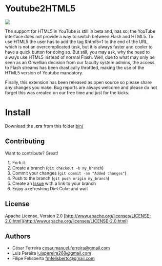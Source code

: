 Youtube2HTML5
=================


![](https://github.com/cesarferreira/youtube2html5/blob/master/images/screenshot.png)

The support for HTML5 in YouTube is still in beta and, has so, the YouTube interface does not provide a way to switch between Flash and HTML5. To use HTML5 the user has to add the tag &html5=1 to the end of the URL, which is not an overcomplicated task, but it is always faster and cooler to have a quick button for doing so.
But still, you may ask, why the need to always use HTML5 instead of normal Flash. Well, due to what may only be seen as an Orwellian decision from our faculty system admins, the access to Flash streams has been drastically throttled, making the use of the HTML5 version of Youtube mandatory.

Finally, this extension has been released as open source so please share any changes you make. Bug reports are always welcome and please do not forget this was created on our free time and just for the kicks.

Install
====
Download the **.crx** from this folder [bin/](https://github.com/cesarferreira/youtube2html5/blob/master/bin/youtube2html5.crx)

## Contributing

Want to contribute? Great! 

1. Fork it.
2. Create a branch (`git checkout -b my_branch`)
3. Commit your changes (`git commit -am "Added changes"`)
4. Push to the branch (`git push origin my_branch`)
5. Create an [Issue](https://github.com/cesarferreira/youtube2html5/issues) with a link to your branch
6. Enjoy a refreshing Diet Coke and wait


## License
Apache License, Version 2.0 [http://www.apache.org/licenses/LICENSE-2.0.html](http://www.apache.org/licenses/LICENSE-2.0.html)

## Authors
 * César Ferreira [cesar.manuel.ferreira@gmail.com](mailto:cesar.manuel.ferreira@gmail.com)
 * Luis Pereira [luispereira268@gmail.com](mailto:luispereira268@gmail.com)
 * Filipe Felisberto [fmfelisberto@gmail.com](mailto:fmfelisberto@gmail.com)
<!--
Untill we add a ready to go file, please download the entire repository and follow this guide:
https://developer.chrome.com/extensions/getstarted.html#unpacked-->
